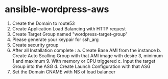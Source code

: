 # ansible-wordpress-aws
1. Create the Domain to route53
2. Create Application Load Balancing with HTTP request
3. Create Target Group named "wordpress-target-group"
4. Please generate your keypair for ssh_arg
5. Create security group
6. After all Installation complete :
    a. Create Base AMI from the instance
    b. Create Auto Scalling Group with that AMI image with desire 3, minimum 1 and maximum 9. With memory or CPU triggered
    c. Input the target Group into the ASG
    d. Create Launch Configuration with that ASG
7. Set the Domain CNAME with NS of load balancer
